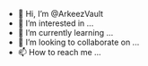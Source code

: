 - 👋 Hi, I’m @ArkeezVault
- 👀 I’m interested in ...
- 🌱 I’m currently learning ...
- 💞️ I’m looking to collaborate on ...
- 📫 How to reach me ...

<!---
ArkeezVault/ArkeezVault is a ✨ special ✨ repository because its `README.md` (this file) appears on your GitHub profile.
You can click the Preview link to take a look at your changes.
--->

